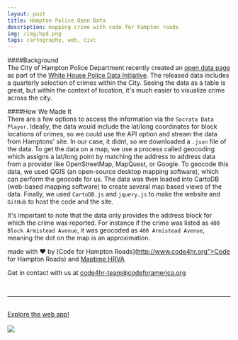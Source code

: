 ```yaml
---
layout: post
title: Hampton Police Open Data
description: mapping crime with code for hampton roads
img: /img/hpd.png
tags: cartography, web, civc
---
```


####Background  
The City of Hampton Police Department recently created an [open data page](http://www.hampton.gov/police/opendata) as part of the [White House Police Data Initiative](https://www.whitehouse.gov/blog/2015/05/18/launching-police-data-initiative). The released data includes a quarterly selection of crimes within the City. Seeing the data as a table is great, but within the context of location, it's much easier to visualize crime across the city.  

####How We Made It  
There are a few options to access the information via the `Socrata Data Player`. Ideally, the data would include the lat/long coordinates for block locations of crimes, so we could use the API option and stream the data from Hamptons' site. In our case, it didnt, so we downloaded a `.json` file of the data. To get the data on a map, we use a process called geocoding which assigns a lat/long point by matching the address to address data from a provider like OpenStreetMap, MapQuest, or Google. To geocode this data, we used QGIS (an open-source desktop mapping software), which can perform the geocode for us. The data was then loaded into CartoDB (web-based mapping software) to create several map based views of the data. Finally, we used `CartoDB.js` and `jquery.js` to make the website and `GitHub` to host the code and the site.  

It's important to note that the data only provides the address block for which the crime was reported. For instance if the crime was listed as `400 Block Armistead Avenue`, it was geocoded as `400 Armistead Avenue`, meaning the dot on the map is an approximation.

made with &#9829; by [Code for Hampton Roads](http://www.code4hr.org">Code for Hampton Roads) and [Maptime HRVA](https://twitter.com/maptimehrva)  

Get in contact with us at [code4hr-team@codeforamerica.org](code4hr-team@codeforamerica.org)  

<br/>
<hr>
<br/>
<div class="img_row">
		<a href="http://code4hr.github.io/hampton-police-open-data/" target="_blank">Explore the web app!</a>
		<br/>
		<br/>
	<img class="col three" src="{{ site.baseurl }}/img/hpd.png"/>
</div>
